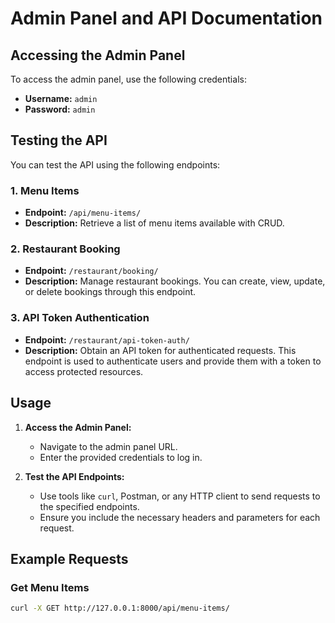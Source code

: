 # Admin Panel and API Documentation

## Accessing the Admin Panel

To access the admin panel, use the following credentials:

- **Username:** `admin`
- **Password:** `admin`

## Testing the API

You can test the API using the following endpoints:

### 1. Menu Items

- **Endpoint:** `/api/menu-items/`
- **Description:** Retrieve a list of menu items available with CRUD.

### 2. Restaurant Booking

- **Endpoint:** `/restaurant/booking/`
- **Description:** Manage restaurant bookings. You can create, view, update, or delete bookings through this endpoint.

### 3. API Token Authentication

- **Endpoint:** `/restaurant/api-token-auth/`
- **Description:** Obtain an API token for authenticated requests. This endpoint is used to authenticate users and provide them with a token to access protected resources.

## Usage

1. **Access the Admin Panel:**
   - Navigate to the admin panel URL.
   - Enter the provided credentials to log in.

2. **Test the API Endpoints:**
   - Use tools like `curl`, Postman, or any HTTP client to send requests to the specified endpoints.
   - Ensure you include the necessary headers and parameters for each request.

## Example Requests

### Get Menu Items

```bash
curl -X GET http://127.0.0.1:8000/api/menu-items/
